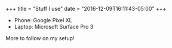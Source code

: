 +++
title = "Stuff I use"
date = "2016-12-09T16:11:43-05:00"
+++
- Phone: Google Pixel XL
- Laptop: Microsoft Surface Pro 3

More to follow on my setup!